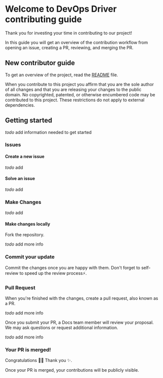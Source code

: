 # Welcome to DevOps Driver contributing guide <!-- omit in toc -->

Thank you for investing your time in contributing to our project! 

In this guide you will get an overview of the contribution workflow from opening an issue, creating a PR, reviewing, and merging the PR.

## New contributor guide

To get an overview of the project, read the [README](README.md) file.

When you contribute to this project you affirm that you are the sole author of all changes and that you are releasing your changes to the public domain.
No copyrighted, patented, or otherwise encumbered code may be contributed to this project.
These restrictions do not apply to external dependencies.

## Getting started

*todo* add information needed to get started

### Issues

#### Create a new issue

*todo* add

#### Solve an issue

*todo* add

### Make Changes

*todo* add

#### Make changes locally

Fork the repository.

*todo* add more info

### Commit your update

Commit the changes once you are happy with them. Don't forget to self-review to speed up the review process:zap:.

### Pull Request

When you're finished with the changes, create a pull request, also known as a PR.

*todo* add more info

Once you submit your PR, a Docs team member will review your proposal. We may ask questions or request additional information.

*todo* add more info

### Your PR is merged!

Congratulations :tada::tada: Thank you :sparkles:.

Once your PR is merged, your contributions will be publicly visible.
